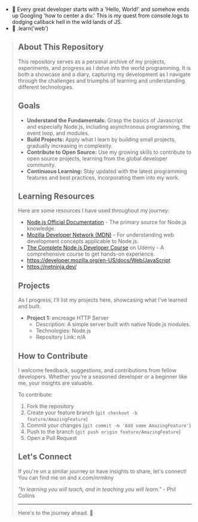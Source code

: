 - 👋 Every great developer starts with a 'Hello, World!' and somehow ends up Googling 'how to center a div.' This is my quest from console.logs to dodging callback hell in the wild lands of JS.
- 🌱 .learn('web')
> ## About This Repository
>
> This repository serves as a personal archive of my projects, experiments, and progress as I delve into the world programming. It is both a showcase and a diary, capturing my development as I navigate through the challenges and triumphs of learning and understanding different technologies.
>
> ## Goals
>
> - **Understand the Fundamentals:** Grasp the basics of Javascript and especially Node.js, including asynchronous programming, the event loop, and modules.
> - **Build Projects:** Apply what I learn by building small projects, gradually increasing in complexity.
> - **Contribute to Open Source:** Use my growing skills to contribute to open source projects, learning from the global developer community.
> - **Continuous Learning:** Stay updated with the latest programming features and best practices, incorporating them into my work.
>
> ## Learning Resources
>
> Here are some resources I have used throughout my journey:
>
> - [Node.js Official Documentation](https://nodejs.org/en/docs/) - The primary source for Node.js knowledge.
> - [Mozilla Developer Network (MDN)](https://developer.mozilla.org/en-US/docs/Learn/Server-side/Express_Nodejs) - For understanding web development concepts applicable to Node.js.
> - [The Complete Node.js Developer Course](https://www.udemy.com/course/the-complete-nodejs-developer-course-2/) on Udemy - A comprehensive course to get hands-on experience.
> - https://developer.mozilla.org/en-US/docs/Web/JavaScript
> - https://netninja.dev/
>
> ## Projects
>
> As I progress, I'll list my projects here, showcasing what I've learned and built.
>
> - **Project 1:** encreage HTTP Server
>   - Description: A simple server built with native Node.js modules.
>   - Technologies: Node.js
>   - Repository Link: n/A
>
> ## How to Contribute
>
> I welcome feedback, suggestions, and contributions from fellow developers. Whether you're a seasoned developer or a beginner like me, your insights are valuable.
>
> To contribute:
>
> 1. Fork the repository
> 2. Create your feature branch (`git checkout -b feature/AmazingFeature`)
> 3. Commit your changes (`git commit -m 'Add some AmazingFeature'`)
> 4. Push to the branch (`git push origin feature/AmazingFeature`)
> 5. Open a Pull Request
>
> ## Let's Connect
>
> If you're on a similar journey or have insights to share, let's connect! You can find me on and x.com/nrmkny
>
> _"In learning you will teach, and in teaching you will learn."_ - Phil Collins
>
> ---
>
> Here's to the journey ahead. 🥂
